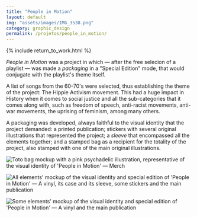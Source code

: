 ```yaml
---
title: "People in Motion"
layout: default
img: "assets/images/IMG_3538.png"
category: graphic_design
permalink: /projetos/people_in_motion/
---
```

        
{% include return_to_work.html %}
        
*People in Motion* was a project in which — after the free selecion of a playlist — was made a *packaging* in a "Special Edition" mode, that would conjugate with the playlist's theme itself.

A list of songs from the 60-70's were selected, thus establishing the theme of the project: The Hippie Activism movement. This had a huge impact in History when it comes to social justice and all the sub-categories that it comes along with, such as freedom of speech, anti-racist movements, anti-war movements, the uprising of feminism, among many others.

A packaging was developed, always faithful to the visual identity that the project demanded: a printed publication; stickers with several original illustrations that represented the project; a *sleeve* that encompassed all the elements together; and a stamped bag as a recipient for the totality of the project, also stamped with one of the main original illustrations.


![Toto bag mockup with a pink psychadelic illustration, representative of the visual identity of 'People in Motion' — Merch]({{site.baseurl}}/assets/images/IMG_3538.png "People in Motion merch — toto bag")

![All elements' mockup of the visual identity and special edition of 'People in Motion' — A vinyl, its case and its sleeve, some stickers and the main publication]({{site.baseurl}}/assets/images/IMG_3558.png "People in Motion — Special Edition content")

![Some elements' mockup of the visual identity and special edition of 'People in Motion' — A vinyl and the main publication]({{site.baseurl}}/assets/images/IMG_3567.png "People in Motion — Vinyl & Publication")
